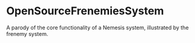 # OpenSourceFrenemiesSystem
A parody of the core functionality of a Nemesis system, illustrated by the frenemy system.
